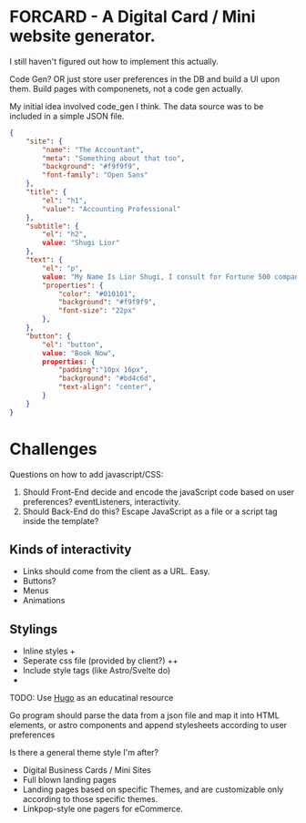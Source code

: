 # FORCARD - A Digital Card / Mini website generator.
I still haven't figured out how to implement this actually.

Code Gen? OR just store user preferences in the DB and build a UI upon them. Build pages with componenets, not a code gen actually.

My initial idea involved code_gen I think. The data source was to be included in a simple JSON file.

```json
{
    "site": {
        "name": "The Accountant",
        "meta": "Something about that too",
        "background": "#f9f9f9",
        "font-family": "Open Sans"
    },
    "title": {
        "el": "h1",
        "value": "Accounting Professional"
    },
    "subtitle": {
        "el": "h2",
        value: "Shugi Lior"
    },
    "text": {
        "el": "p",
        value: "My Name Is Lior Shugi, I consult for Fortune 500 companies on all things related to Finances, Big money decisions, internal and external. I'm reliable and on point, I'm literally the last guy you'll ever need and hire",
        "properties": {
            "color": "#010101",
            "background": "#f9f9f9",
            "font-size": "22px"
        },
    },
    "button": {
        "el": "button",
        value: "Book Now",
        properties: {
            "padding":"10px 16px",
            "background": "#bd4c6d",
            "text-align": "center",
        }
    }
}
```

# Challenges

Questions on how to add javascript/CSS:
1. Should Front-End decide and encode the javaScript code based on user
   preferences? eventListeners, interactivity.
2. Should Back-End do this? Escape JavaScript as a file or a script tag
   inside the template?

## Kinds of interactivity
- Links should come from the client as a URL. Easy.
- Buttons?
- Menus
- Animations

## Stylings
- Inline styles +
- Seperate css file (provided by client?) ++
- Include style tags (like Astro/Svelte do)
- 

TODO: Use [Hugo](https://github.com/gohugoio/) as an educatinal resource

Go program should parse the data from a json file and map it into HTML
elements, or astro components and append stylesheets according to user
preferences

Is there a general theme style I'm after?

- Digital Business Cards / Mini Sites
- Full blown landing pages
- Landing pages based on specific Themes, and are customizable only
    according to those specific themes.
- Linkpop-style one pagers for eCommerce.
